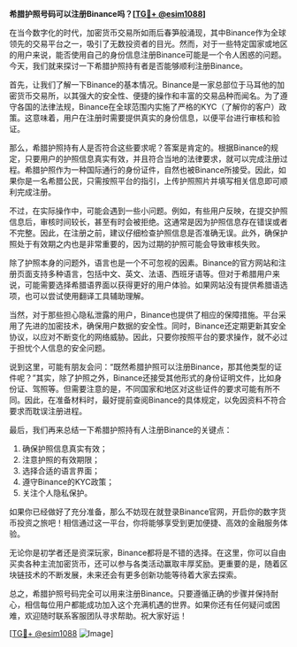 **希腊护照号码可以注册Binance吗？[[TG💪+ @esim1088](https://t.me/s/esim1088)]**

在当今数字化的时代，加密货币交易所如雨后春笋般涌现，其中Binance作为全球领先的交易平台之一，吸引了无数投资者的目光。然而，对于一些特定国家或地区的用户来说，能否使用自己的身份信息注册Binance可能是一个令人困惑的问题。今天，我们就来探讨一下希腊护照持有者是否能够顺利注册Binance。

首先，让我们了解一下Binance的基本情况。Binance是一家总部位于马耳他的加密货币交易所，以其强大的安全性、便捷的操作和丰富的交易品种而闻名。为了遵守各国的法律法规，Binance在全球范围内实施了严格的KYC（了解你的客户）政策。这意味着，用户在注册时需要提供真实的身份信息，以便平台进行审核和验证。

那么，希腊护照持有人是否符合这些要求呢？答案是肯定的。根据Binance的规定，只要用户的护照信息真实有效，并且符合当地的法律要求，就可以完成注册过程。希腊护照作为一种国际通行的身份证件，自然也被Binance所接受。因此，如果你是一名希腊公民，只需按照平台的指引，上传护照照片并填写相关信息即可顺利完成注册。

不过，在实际操作中，可能会遇到一些小问题。例如，有些用户反映，在提交护照信息后，审核时间较长，甚至有时会被拒绝。这通常是因为护照信息存在错误或者不完整。因此，在注册之前，建议仔细检查护照信息是否准确无误。此外，确保护照处于有效期之内也是非常重要的，因为过期的护照可能会导致审核失败。

除了护照本身的问题外，语言也是一个不可忽视的因素。Binance的官方网站和注册页面支持多种语言，包括中文、英文、法语、西班牙语等。但对于希腊用户来说，可能需要选择希腊语界面以获得更好的用户体验。如果网站没有提供希腊语选项，也可以尝试使用翻译工具辅助理解。

当然，对于那些担心隐私泄露的用户，Binance也提供了相应的保障措施。平台采用了先进的加密技术，确保用户数据的安全性。同时，Binance还定期更新其安全协议，以应对不断变化的网络威胁。因此，只要你按照平台的要求操作，就不必过于担忧个人信息的安全问题。

说到这里，可能有朋友会问：“既然希腊护照可以注册Binance，那其他类型的证件呢？”其实，除了护照之外，Binance还接受其他形式的身份证明文件，比如身份证、驾照等。但需要注意的是，不同国家和地区对这些证件的要求可能有所不同。因此，在准备材料时，最好提前查阅Binance的具体规定，以免因资料不符合要求而耽误注册进程。

最后，我们再来总结一下希腊护照持有人注册Binance的关键点：

1. 确保护照信息真实有效；
2. 注意护照的有效期限；
3. 选择合适的语言界面；
4. 遵守Binance的KYC政策；
5. 关注个人隐私保护。

如果你已经做好了充分准备，那么不妨现在就登录Binance官网，开启你的数字货币投资之旅吧！相信通过这一平台，你将能够享受到更加便捷、高效的金融服务体验。

无论你是初学者还是资深玩家，Binance都将是不错的选择。在这里，你可以自由买卖各种主流加密货币，还可以参与各类活动赢取丰厚奖励。更重要的是，随着区块链技术的不断发展，未来还会有更多创新功能等待着大家去探索。

总之，希腊护照号码完全可以用来注册Binance。只要遵循正确的步骤并保持耐心，相信每位用户都能成功加入这个充满机遇的世界。如果你还有任何疑问或困难，欢迎随时联系客服团队寻求帮助。祝大家好运！

[[TG💪+ @esim1088](https://t.me/s/esim1088) ![Image](https://i.postimg.cc/4NQfJmqS/Snipaste-2025-05-13-00-14-12.png)]